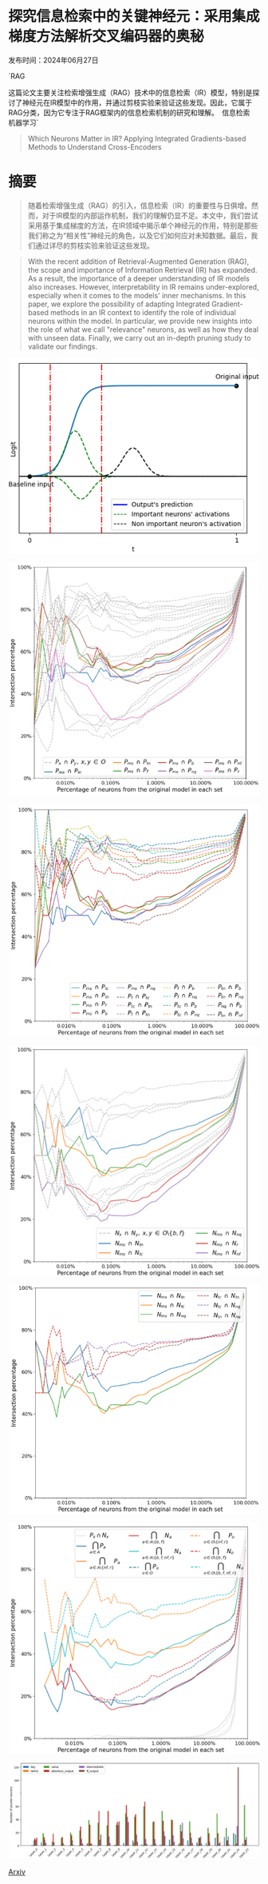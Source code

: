 # 探究信息检索中的关键神经元：采用集成梯度方法解析交叉编码器的奥秘

发布时间：2024年06月27日

`RAG

这篇论文主要关注检索增强生成（RAG）技术中的信息检索（IR）模型，特别是探讨了神经元在IR模型中的作用，并通过剪枝实验来验证这些发现。因此，它属于RAG分类，因为它专注于RAG框架内的信息检索机制的研究和理解。` `信息检索` `机器学习`

> Which Neurons Matter in IR? Applying Integrated Gradients-based Methods to Understand Cross-Encoders

# 摘要

> 随着检索增强生成（RAG）的引入，信息检索（IR）的重要性与日俱增。然而，对于IR模型的内部运作机制，我们的理解仍显不足。本文中，我们尝试采用基于集成梯度的方法，在IR领域中揭示单个神经元的作用，特别是那些我们称之为“相关性”神经元的角色，以及它们如何应对未知数据。最后，我们通过详尽的剪枝实验来验证这些发现。

> With the recent addition of Retrieval-Augmented Generation (RAG), the scope and importance of Information Retrieval (IR) has expanded. As a result, the importance of a deeper understanding of IR models also increases. However, interpretability in IR remains under-explored, especially when it comes to the models' inner mechanisms. In this paper, we explore the possibility of adapting Integrated Gradient-based methods in an IR context to identify the role of individual neurons within the model. In particular, we provide new insights into the role of what we call "relevance" neurons, as well as how they deal with unseen data. Finally, we carry out an in-depth pruning study to validate our findings.

![探究信息检索中的关键神经元：采用集成梯度方法解析交叉编码器的奥秘](../../../paper_images/2406.19309/nig.png)

![探究信息检索中的关键神经元：采用集成梯度方法解析交叉编码器的奥秘](../../../paper_images/2406.19309/intersection_positives_new_baseline_all_datasets.png)

![探究信息检索中的关键神经元：采用集成梯度方法解析交叉编码器的奥秘](../../../paper_images/2406.19309/intersection_positives_new_baseline_all_datasets_but_robust_nfcorpus.png)

![探究信息检索中的关键神经元：采用集成梯度方法解析交叉编码器的奥秘](../../../paper_images/2406.19309/intersection_negatives_all_datasets_new_baseline.png)

![探究信息检索中的关键神经元：采用集成梯度方法解析交叉编码器的奥秘](../../../paper_images/2406.19309/intersection_negatives_all_datasets_less_robust_nfcorpus_new_baseline.png)

![探究信息检索中的关键神经元：采用集成梯度方法解析交叉编码器的奥秘](../../../paper_images/2406.19309/summary_everything_new_baseline.png)

![探究信息检索中的关键神经元：采用集成梯度方法解析交叉编码器的奥秘](../../../paper_images/2406.19309/ablation_scheme_msmarco_negative_new_baseline.png)

[Arxiv](https://arxiv.org/abs/2406.19309)
